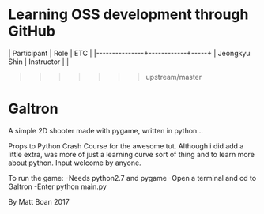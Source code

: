 # Learning OSS development through GitHub

| Participant   | Role       | ETC |
|---------------+------------+-----+
| Jeongkyu Shin | Instructor |     |

>>>>>>> upstream/master
# Galtron
A simple 2D shooter made with pygame, written in python...

Props to Python Crash Course for the awesome tut. Although i did add a little extra, was more of just a learning curve sort of thing and to learn more about python. Input welcome by anyone.

To run the game:
	-Needs python2.7 and pygame
	-Open a terminal and cd to Galtron
	-Enter python main.py

By Matt Boan 2017
  
